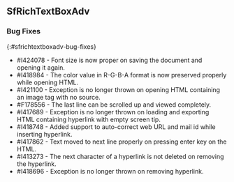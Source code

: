 ## SfRichTextBoxAdv


### Bug Fixes
{:#sfrichtextboxadv-bug-fixes}

* \#I424078 - Font size is now proper on saving the document and opening it again.
* \#I418984 - The color value in R-G-B-A format is now preserved properly while opening HTML.
* \#I421100 - Exception is no longer thrown on opening HTML containing an image tag with no source.
* \#F178556 - The last line can be scrolled up and viewed completely.
* \#I417689 - Exception is no longer thrown on loading and exporting HTML containing hyperlink with empty screen tip.
* \#I418748 - Added support to auto-correct web URL and mail id while inserting hyperlink.
* \#I417862 - Text moved to next line properly on pressing enter key on the HTML.
* \#I413273 - The next character of a hyperlink is not deleted on removing the hyperlink.
* \#I418696 - Exception is no longer thrown on removing hyperlink.
